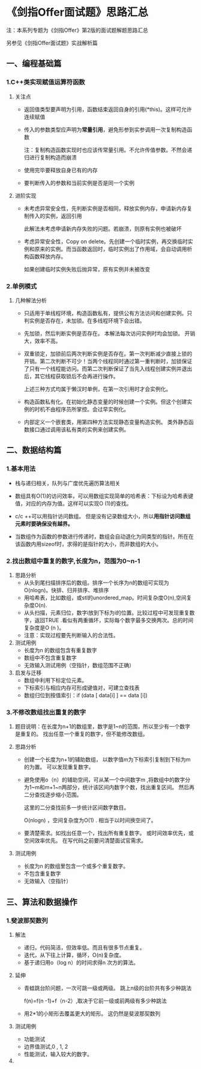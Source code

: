 # 《剑指Offer面试题》思路汇总

注：本系列专题为《剑指Offer》第2版的面试题解题思路汇总

另参见《剑指Offer面试题》实战解析篇

## 一、编程基础篇

### 1.C++类实现赋值运算符函数

1. 关注点

   - 返回值类型要声明为引用，函数结束返回自身的引用(*this)。这样可允许连续赋值

   - 传入的参数类型应声明为**常量引用**，避免形参到实参调用一次复制构造函数

     注：复制构造函数实现时也应该传常量引用。不允许传值参数。不然会递归进行复制构造而崩溃

   - 使用完毕要释放自身已有的内存
   - 要判断传入的参数和当前实例是否是同一个实例

2. 进阶实现

   - 未考虑异常安全性，先判断实例是否相同，释放实例内存，申请新内存复制传入的实例，返回引用

     此解法未考虑申请新内存失败的问题。若崩溃，则原有实例也被破坏

   - 考虑异常安全性，Copy on delete。先创建一个临时实例，再交换临时实例和原来的实例。而当函数返回时，临时实例出了作用域，会自动调用析构函数释放内存。

     如果创建临时实例失败后抛异常，原有实例并未被改变

### 2.单例模式

1. 几种解法分析

   - 只适用于单线程环境，构造函数私有，提供公有方法访问和创建实例。只判实例是否存在，未加锁。在多线程环境下会出错。

   - 先加锁，然后判断实例是否存在。 本解法每次访问实例时均会加锁。 开销大，效率不高。

   - 双重锁定，加锁前后两次判断实例是否存在。第一次判断减少直接上锁的开销。第二次判断不可少！当两个线程同时通过第一重判断时，加锁保证了只有一个线程能访问。而第二次判断保证了当先入线程创建实例并退出后，其它线程获取锁后不会再进行操作。

     上述三种方式均属于懒汉时单例，在第一次引用时才会实例化。

   - 构造函数私有化。在初始化静态变量的时候创建一个实例。但这个创建实例的时机不由程序员所掌控。会过早实例化。

   - 内部定义一个嵌套类，用第四种方法实现静态变量构造实例。 类外静态函数接口通过调用该私有类的实例来创建实例。

## 二、数据结构篇

### 1.基本用法

- 栈与递归相关，队列与广度优先遍历算法相关
- 数组具有O(1)的访问效率，可以用数组实现简单的哈希表：下标设为哈希表键值，对应的内存为值。这样可以实现O (1)的查找。
- c/c ++可以用指针访问数组。 但是没有记录数组大小，所以**用指针访问数组元素时要确保没有越界。**

- 当数组作为函数的参数进行传递时，数组会自动退化为同类型的指针。所在在该函数内用sizeof时，求得的是指针的大小，而非数组的大小。

### 2.找出数组中重复的数字,长度为n，范围为0~n-1

1. 思路分析
   - 从头到尾扫描排序后的数组。排序一个长序为n的数组可实现为O(nlogn)。快排、归并排序、堆排序
   - 用哈希表，比如数组，或stl的unordered_map。时间复杂度O(n),空间复杂度O(n).
   - 从头扫描，元素归位，数字i放到下标为i的位置。比较过程中可发现重复数字，返回TRUE .看似有两重循环，实际每个数字最多交换两次。总的时间复杂度是O (n )。
   - 注意：实现过程要先判断输入的合法性。
2. 测试用例
   - 长度为n 的数组包含有重复数字
   - 数组中不包含重复数字
   - 无效输入测试用例（空指针，数组范围不正确）
3. 启发与迁移
   - 数组中利用下标定位元素。
   - 下标索引与相应内存可形成键值对，可建立查找表
   - 数组归位到按值索引：if (data [ data[i] ] == data [i])

### 3.不修改数组找出重复的数字

1. 题目说明：在长度为n+1的数组里，数字是1~n的范围，所以至少有一个数字是重复的。 找出任意一个重复的数字，但不能修改数组。

2. 思路分析

   - 创建一个长度为n+1的辅助数组， 以数字值m为下标索引复制到下标为m的为置。 可以发现重复数字。

   - 避免使用o（n）的辅助空间，可从某一个中间数字m ,将数组中的数字分为1~m和m+1~n两部分，统计该区间内数字个数，找出重复区间。 然后再二分查找逐步缩小范围。  

     这里的二分查找前多一步统计区间数字数目。

     O(nlogn) ，空间复杂度为O(1)  .  相当于以时间换空间了。

   - 要清楚需求。如找出任意一个，找出所有重复数字。 或时间效率优先，或空间效率优先。 在写代码之前要问清楚面试官需求。

3. 测试用例

   - 长度为n 的数组里包含一个或多个重复数字。
   - 不包含重复数字
   - 无效输入（空指针）

## 三、算法和数据操作

### 1.斐波那契数列

1. 解法

   - 递归，代码简洁，但效率低。而且有很多节点重复。
   - 迭代，从下往上计算，循环，O(n)复杂度。
   - 基于递归用o（log n）的时间求得n 次方的算法。

2. 延伸

   - 青蛙跳台阶问题，一次可跳一级或两级。 跳上n级的台阶共有多少种跳法

     f(n)=f(n -1)+f（n-2）,取决于它前一级或前两级有多少种跳法

   - 用2*1的小矩形去覆盖更大的矩形。 这仍然是斐波那契数列

3. 测试用例

   - 功能测试
   - 边界值测试,0 , 1, 2
   - 性能测试，输入较大的数字。

2.